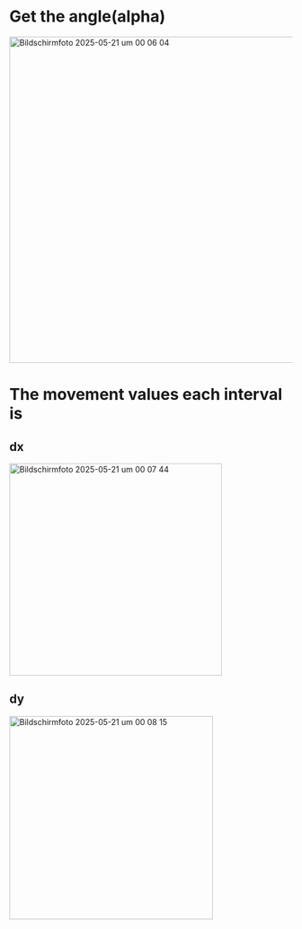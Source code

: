 # Get the angle(alpha)

<img width="581" alt="Bildschirmfoto 2025-05-21 um 00 06 04" src="https://github.com/user-attachments/assets/4a58dfa7-036b-478c-92c5-526a12e5c6eb" />

# The movement values each interval is

## dx

<img width="378" alt="Bildschirmfoto 2025-05-21 um 00 07 44" src="https://github.com/user-attachments/assets/f2b2d3ba-9409-41c8-a62b-182bffadfd8a" />

## dy

<img width="362" alt="Bildschirmfoto 2025-05-21 um 00 08 15" src="https://github.com/user-attachments/assets/6d3224eb-01b9-4534-b3e3-d3eec9047bf0" />
